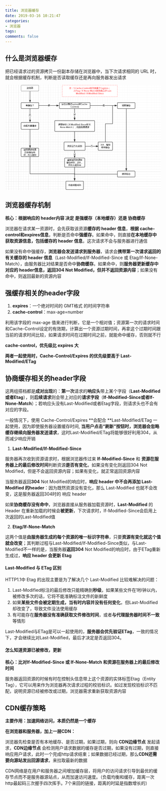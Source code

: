 ```yaml
---
title: 浏览器缓存
date: 2019-03-16 10:21:47
categories:
- 浏览器
tags:
comments: false
---
```


## 什么是浏览器缓存

把已经请求过的资源拷贝一份副本存储在浏览器中，当下次请求相同的 URL 时，就会根据缓存机制，判断是否读取缓存还是再向服务器发出请求

![img](浏览器缓存.assets/all.jpeg)



## 浏览器缓存机制

**核心：根据响应的 header内容 决定 是强缓存（本地缓存）还是 协商缓存**

 浏览器在请求某一资源时，会先获取该资源**缓存的 header 信息**，**根据 cache-control和expires信息**，判断是否命中**强缓存**。如果命中，则直接**在本地缓存中获取资源信息，包括缓存的 header 信息**，这次请求不会与服务器进行通信

如果没有命中强缓存，**浏览器会发送请求到服务器**，请求会**携带第一次请求返回的有关缓存的 header 信息**（Last-Modified/If-Modified-Since 或 Etag/If-None-Match），由服务器比对结果是否命中**协商缓存**。如果命中，则**服务器更新缓存中对应的 header信息，返回304 Not Modified，但并不返回资源内容**；如果没有命中，则返回最新的资源内容



## 强缓存相关的header字段

1. **expires**：一个绝对时间的 GMT格式 的时间字符串
2. **cache-control**：max-age=number

利用该字段的 max-age 值来进行判断，它是一个相对值；资源第一次的请求时间和Cache-Control设定的有效期，计算出一个资源过期时间，再拿这个过期时间跟当前的请求时间比较，如果请求时间在过期时间之前，就能命中缓存，否则就不行

**cache-control，优先级比 expires 大**

**两者一起使用时，Cache-Control/Expires 的优先级要高于 Last-Modified/ETag**



## 协商缓存相关的header字段

这两组搭档都是**成对出现**的：**第一次**请求的**响应头**带上某个字段（**Last-Modified或者Etag**），则**后续请求**则会带上对应的**请求字段**（**If-Modified-Since或者If-None-Match**）；若响应头没有Last-Modified或者Etag字段，则请求头也不会有对应的字段。

一般情况下，使用 Cache-Control/Expires **会配合 **Last-Modified/ETag 一起使用，因为即使服务器设置缓存时间, **当用户点击“刷新”按钮时，浏览器会忽略缓存继续向服务器发送请求**，这时Last-Modified/ETag将能够很好利用304，从而减少响应开销



1. **Last-Modified/If-Modified-Since**

服务器再次收到资源请求时，根据浏览器传过来 **If-Modified-Since** 和 **资源在服务器上的最后修改时间**判断资源**是否有变化**，如果没有变化则返回304 Not Modified，但是不会返回资源内容；如果有变化，就正常返回资源内容

当服务器返回**304** Not Modified的响应时，**响应 header 中不会再添加 Last-Modified 的header**：因为既然资源没有变化，那么 Last-Modified 也就不会改变，这是服务器返回304时的 响应 header

如果**协商缓存没有命中**，浏览器直接从服务器加载资源时，**Last-Modified** 的 Header 在重新加载的时候会**被更新**，下次请求时，If-Modified-Since会启用上次返回的Last-Modified值



2. **Etag/If-None-Match**

这两个值是**由服务器生成的每个资源的唯一标识字符串**，只要**资源有变化就这个值就会改变**；其判断过程与Last-Modified/If-Modified-Since类似，与Last-Modified不一样的是，当服务器**返回304** Not Modified的响应时，由于ETag重新生成过，**响应 header 会更新 Etag**



#### Last-Modified 与 ETag 区别

HTTP1.1中 Etag 的出现主要是为了解决几个 Last-Modified 比较难解决的问题：

1. Last-Modified标注的最后修改只能精确到**秒级**，如果某些文件在1秒钟以内，被修改多次的话，它将不能准确标注文件的新鲜度
2. 如果**某些文件会被定期生成，当有时内容并没有任何变化**，但Last-Modified却改变了，导致文件没法使用缓存
3. 有可能存在**服务器没有准确获取文件修改时间**，或者**与代理服务器时间不一致**等情形

Last-Modified与ETag是可以一起使用的，**服务器会优先验证ETag**，一致的情况下，才会继续比对Last-Modified，最后才决定是否返回304。



#### 怎么知道资源已被修改，更新

**核心：比对If-Modified-Since 或 If-None-Match 和资源在服务器上的最后修改时间** 

服务器返回资源的时候有时在控制头信息带上这个资源的实体标签Etag（Entity Tag），它可以用来作为浏览器再次请求过程的校验标识。如过发现校验标识不匹配，说明资源已经被修改或过期，浏览器需求重新获取资源内容



## CDN缓存策略

**主要作用：加速网络访问，本质仍然是一个缓存**



**在浏览器和服务器，加上一层CDN：**

浏览器先检查是否有本地缓存、是否过期，如果过期，则向 **CDN边缘节点** 发起请求，**CDN边缘节点** 会检测用户请求数据的缓存是否过期，如果没有过期，则直接响应用户请求，此时一个完成http请求结束；如果数据已经过期，那么**CDN还需要向源站发出回源请求**，来拉取最新的数据



CDN网络是在用户和服务器之间增加缓存层，将用户的访问请求引导到最优的缓存节点而不是服务器源站点，从而加速访问速度。（负载均衡和缓存，距离一次http最起码三次握手四次挥手。7个来回的链接，距离的时延是指数增长的）